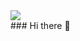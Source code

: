 <div id="header" align"center">
  <img src="[https://giphy.com/gifs/computador-gu-tecnology-bGgsc5mWoryfgKBx1u](https://giphy.com/gifs/computador-gu-tecnology-bGgsc5mWoryfgKBx1u)">
</div>
### Hi there 👋

<!--
**Tatsuo1987/Tatsuo1987** is a ✨ _special_ ✨ repository because its `README.md` (this file) appears on your GitHub profile.

Here are some ideas to get you started:

- 🔭 I’m currently working on ...
- 🌱 I’m currently learning ...
- 👯 I’m looking to collaborate on ...
- 🤔 I’m looking for help with ...
- 💬 Ask me about ...
- 📫 How to reach me: ...
- 😄 Pronouns: ...
- ⚡ Fun fact: ...
-->
